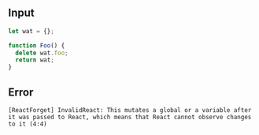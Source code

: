 
## Input

```javascript
let wat = {};

function Foo() {
  delete wat.foo;
  return wat;
}

```


## Error

```
[ReactForget] InvalidReact: This mutates a global or a variable after it was passed to React, which means that React cannot observe changes to it (4:4)
```
          
      